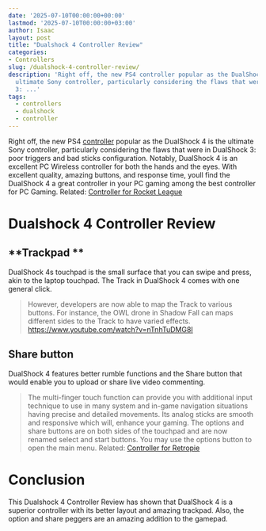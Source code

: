 ```yaml
---
date: '2025-07-10T00:00:00+00:00'
lastmod: '2025-07-10T00:00:00+03:00'
author: Isaac
layout: post
title: "Dualshock 4 Controller Review"
categories:
- Controllers
slug: /dualshock-4-controller-review/
description: 'Right off, the new PS4 controller popular as the DualShock 4 is the
  ultimate Sony controller, particularly considering the flaws that were in DualShock
  3: ...'
tags: 
  - controllers
  - dualshock
  - controller
---
```

Right off, the new PS4 [controller](/posts/best-controller-for-retropie/) popular as the DualShock 4 is the ultimate Sony controller, particularly considering the flaws that were in DualShock 3: poor triggers and bad sticks configuration.
Notably, DualShock 4 is an excellent
PC Wireless controller
for both the hands and the eyes.
With excellent quality, amazing buttons, and response time, youll find the DualShock 4 a great controller in your PC gaming among the best controller for PC Gaming.
Related:
[Controller for Rocket League](https://pestpolicy.com/best-controller-for-rocket-league/)
# Dualshock 4 Controller Review

## **Trackpad **
DualShock 4s touchpad is the small surface that you can swipe and press, akin to the laptop touchpad. The Track in DualShock 4 comes with one general click.
> However, developers are now able to map the Track to various buttons. For instance, the OWL drone in Shadow Fall can maps different sides to the Track to have varied effects.
https://www.youtube.com/watch?v=nTnhTuDMG8I
## Share button
DualShock 4 features better rumble functions and the Share button that would enable you to upload or share live video commenting.
> The multi-finger touch function can provide you with additional input technique to use in many system and in-game navigation situations having precise and detailed movements. Its analog sticks are smooth and responsive which will, enhance your gaming.
The options and share buttons are on both sides of the touchpad and are now renamed select and start buttons. You may use the options button to open the main menu.
Related:
[Controller for Retropie](https://pestpolicy.com/best-controller-for-retropie/)
# Conclusion
This Dualshock 4 Controller Review has shown that DualShock 4 is a superior controller with its better layout and amazing trackpad. Also, the option and share peggers are an amazing addition to the gamepad.
